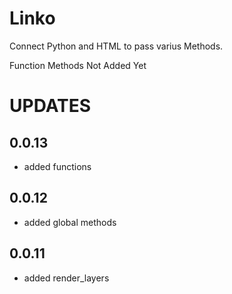 # Linko
Connect Python and HTML to pass varius Methods.

Function Methods Not Added Yet

# UPDATES

## 0.0.13
* added functions

## 0.0.12
* added global methods

## 0.0.11
* added render_layers